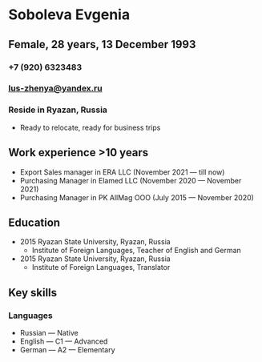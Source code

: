 # Soboleva Evgenia
## Female, 28 years, 13 December 1993

### +7 (920) 6323483
### lus-zhenya@yandex.ru
### Reside in Ryazan, Russia
* Ready to relocate, ready for business trips

## Work experience >10 years
* Export Sales manager in ERA LLC (November 2021 — till now)
* Purchasing Manager in Elamed LLC (November 2020 — November 2021)
* Purchasing Manager in PK AllMag OOO (July 2015 — November 2020)

## Education
* 2015	Ryazan State University, Ryazan, Russia
    * Institute of Foreign Languages, Teacher of English and German
* 2015	Ryazan State University, Ryazan, Russia
    * Institute of Foreign Languages, Translator

## Key skills
### Languages	
* Russian — Native
* English — C1 — Advanced
* German — A2 — Elementary
